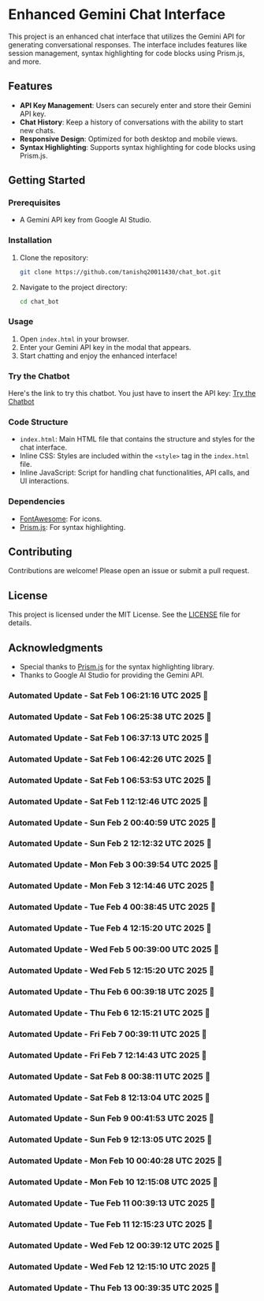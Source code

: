 # Enhanced Gemini Chat Interface

This project is an enhanced chat interface that utilizes the Gemini API for generating conversational responses. The interface includes features like session management, syntax highlighting for code blocks using Prism.js, and more.

## Features

- **API Key Management**: Users can securely enter and store their Gemini API key.
- **Chat History**: Keep a history of conversations with the ability to start new chats.
- **Responsive Design**: Optimized for both desktop and mobile views.
- **Syntax Highlighting**: Supports syntax highlighting for code blocks using Prism.js.

## Getting Started

### Prerequisites

- A Gemini API key from Google AI Studio.

### Installation

1. Clone the repository:
    ```bash
    git clone https://github.com/tanishq20011430/chat_bot.git
    ```
2. Navigate to the project directory:
    ```bash
    cd chat_bot
    ```

### Usage

1. Open `index.html` in your browser.
2. Enter your Gemini API key in the modal that appears.
3. Start chatting and enjoy the enhanced interface!

### Try the Chatbot

Here's the link to try this chatbot. You just have to insert the API key: [Try the Chatbot](https://tanishq20011430.github.io/chat_bot/)

### Code Structure

- `index.html`: Main HTML file that contains the structure and styles for the chat interface.
- Inline CSS: Styles are included within the `<style>` tag in the `index.html` file.
- Inline JavaScript: Script for handling chat functionalities, API calls, and UI interactions.

### Dependencies

- [FontAwesome](https://cdnjs.cloudflare.com/ajax/libs/font-awesome/6.0.0/css/all.min.css): For icons.
- [Prism.js](https://cdnjs.cloudflare.com/ajax/libs/prism/1.24.1/prism.min.js): For syntax highlighting.

## Contributing

Contributions are welcome! Please open an issue or submit a pull request.

## License

This project is licensed under the MIT License. See the [LICENSE](LICENSE) file for details.

## Acknowledgments

- Special thanks to [Prism.js](https://prismjs.com/) for the syntax highlighting library.
- Thanks to Google AI Studio for providing the Gemini API.


### Automated Update - Sat Feb  1 06:21:16 UTC 2025 🚀


### Automated Update - Sat Feb  1 06:25:38 UTC 2025 🚀


### Automated Update - Sat Feb  1 06:37:13 UTC 2025 🚀


### Automated Update - Sat Feb  1 06:42:26 UTC 2025 🚀


### Automated Update - Sat Feb  1 06:53:53 UTC 2025 🚀


### Automated Update - Sat Feb  1 12:12:46 UTC 2025 🚀


### Automated Update - Sun Feb  2 00:40:59 UTC 2025 🚀


### Automated Update - Sun Feb  2 12:12:32 UTC 2025 🚀


### Automated Update - Mon Feb  3 00:39:54 UTC 2025 🚀


### Automated Update - Mon Feb  3 12:14:46 UTC 2025 🚀


### Automated Update - Tue Feb  4 00:38:45 UTC 2025 🚀


### Automated Update - Tue Feb  4 12:15:20 UTC 2025 🚀


### Automated Update - Wed Feb  5 00:39:00 UTC 2025 🚀


### Automated Update - Wed Feb  5 12:15:20 UTC 2025 🚀


### Automated Update - Thu Feb  6 00:39:18 UTC 2025 🚀


### Automated Update - Thu Feb  6 12:15:21 UTC 2025 🚀


### Automated Update - Fri Feb  7 00:39:11 UTC 2025 🚀


### Automated Update - Fri Feb  7 12:14:43 UTC 2025 🚀


### Automated Update - Sat Feb  8 00:38:11 UTC 2025 🚀


### Automated Update - Sat Feb  8 12:13:04 UTC 2025 🚀


### Automated Update - Sun Feb  9 00:41:53 UTC 2025 🚀


### Automated Update - Sun Feb  9 12:13:05 UTC 2025 🚀


### Automated Update - Mon Feb 10 00:40:28 UTC 2025 🚀


### Automated Update - Mon Feb 10 12:15:08 UTC 2025 🚀


### Automated Update - Tue Feb 11 00:39:13 UTC 2025 🚀


### Automated Update - Tue Feb 11 12:15:23 UTC 2025 🚀


### Automated Update - Wed Feb 12 00:39:12 UTC 2025 🚀


### Automated Update - Wed Feb 12 12:15:10 UTC 2025 🚀


### Automated Update - Thu Feb 13 00:39:35 UTC 2025 🚀
